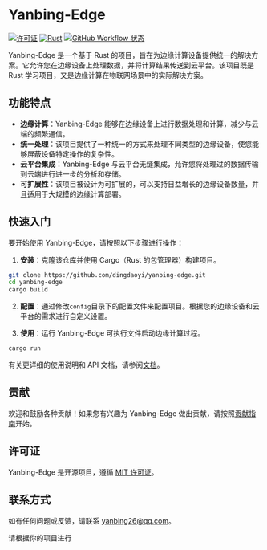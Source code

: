 # Yanbing-Edge

[![许可证](https://img.shields.io/badge/许可证-MIT-blue.svg)](LICENSE)
[![Rust](https://img.shields.io/badge/rust-1.70+-orange.svg)](https://www.rust-lang.org/)
[![GitHub Workflow 状态](https://img.shields.io/github/workflow/status/your-username/yanbing-edge/CI)](https://github.com/your-username/yanbing-edge/actions)

Yanbing-Edge 是一个基于 Rust 的项目，旨在为边缘计算设备提供统一的解决方案。它允许您在边缘设备上处理数据，并将计算结果传送到云平台。该项目既是 Rust 学习项目，又是边缘计算在物联网场景中的实际解决方案。

## 功能特点

- **边缘计算**：Yanbing-Edge 能够在边缘设备上进行数据处理和计算，减少与云端的频繁通信。
- **统一处理**：该项目提供了一种统一的方式来处理不同类型的边缘设备，使您能够屏蔽设备特定操作的复杂性。
- **云平台集成**：Yanbing-Edge 与云平台无缝集成，允许您将处理过的数据传输到云端进行进一步的分析和存储。
- **可扩展性**：该项目被设计为可扩展的，可以支持日益增长的边缘设备数量，并且适用于大规模的边缘计算部署。

## 快速入门

要开始使用 Yanbing-Edge，请按照以下步骤进行操作：

1. **安装**：克隆该仓库并使用 Cargo（Rust 的包管理器）构建项目。

```bash
git clone https://github.com/dingdaoyi/yanbing-edge.git
cd yanbing-edge
cargo build
```

2. **配置**：通过修改`config`目录下的配置文件来配置项目。根据您的边缘设备和云平台的需求进行自定义设置。

3. **使用**：运行 Yanbing-Edge 可执行文件启动边缘计算过程。

```bash
cargo run
```

有关更详细的使用说明和 API 文档，请参阅[文档](docs/README.md)。

## 贡献

欢迎和鼓励各种贡献！如果您有兴趣为 Yanbing-Edge 做出贡献，请按照[贡献指南](CONTRIBUTING.md)开始。

## 许可证

Yanbing-Edge 是开源项目，遵循 [MIT 许可证](LICENSE)。

## 联系方式

如有任何问题或反馈，请联系 [yanbing26@qq.com](mailto:yanbing26@qq.com)。

请根据你的项目进行